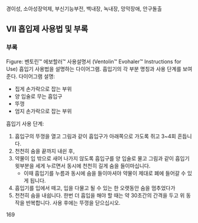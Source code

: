 경이성, 소아성장억제, 부신기능부전, 백내장, 녹내장, 망막장애, 안구돌출

## VII 흡입제 사용법 및 부록

### 부록

Figure: 벤토린™ 에보할러™ 사용설명서 (Ventolin™ Evohaler™ Instructions for Use)
흡입기 사용법을 설명하는 다이어그램. 흡입기의 각 부분 명칭과 사용 단계를 보여준다.
다이어그램 설명:
- 집게 손가락으로 잡는 부위
- 양 입술로 무는 흡입구
- 뚜껑
- 엄지 손가락으로 잡는 부위

흡입기 사용 단계:
1. 흡입구의 뚜껑을 열고 그림과 같이 흡입구가 아래쪽으로 가도록 쥐고 3~4회 흔듭니다.
2. 천천히 숨을 끝까지 내쉰 후,
3. 약물이 입 밖으로 새어 나가지 않도록 흡입구를 양 입술로 물고 그림과 같이 흡입기 윗부분을 세게 누르면서 동시에 천천히 길게 숨을 들이마십니다.
    * 이때 흡입기를 누름과 동시에 숨을 들이마셔야 약물이 제대로 폐에 들어갈 수 있게 됩니다.
4. 흡입기를 입에서 떼고, 입을 다물고 될 수 있는 한 오랫동안 숨을 멈추었다가
5. 천천히 숨을 내쉽니다.
    한번 더 흡입을 해야 할 때는 약 30초간의 간격을 두고 위 동작을 반복합니다.
    사용 후에는 뚜껑을 닫으십시오.

<PAGE>169